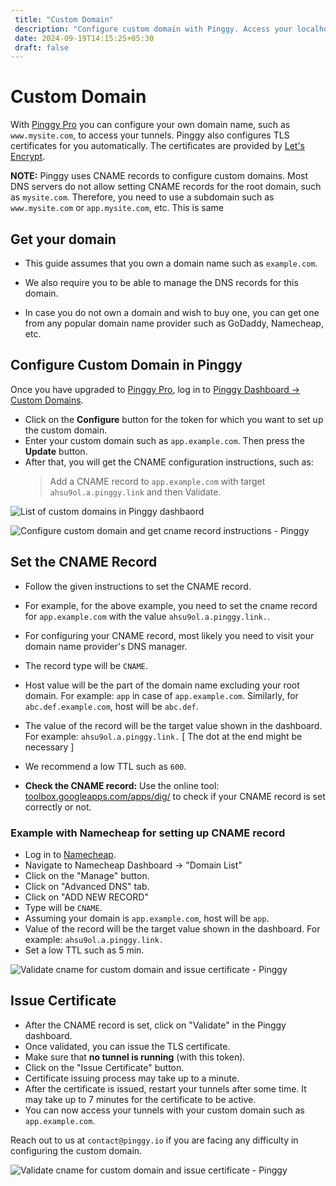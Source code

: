 ```yaml
---
 title: "Custom Domain" 
 description: "Configure custom domain with Pinggy. Access your localhost with the domain of your choice."
 date: 2024-09-19T14:15:25+05:30
 draft: false 
---
```


# Custom Domain

With <a target="_blank" href="https://pinggy.io/#prices">Pinggy Pro</a> you can configure your own domain name, such as `www.mysite.com`, to access your tunnels. Pinggy also configures TLS certificates for you automatically. The certificates are provided by <a target="_blank" href="https://letsencrypt.org/">Let's Encrypt</a>.

**NOTE:** Pinggy uses CNAME records to configure custom domains. Most DNS servers do not allow setting CNAME records for the root domain, such as `mysite.com`. Therefore, you need to use a subdomain such as `www.mysite.com` or `app.mysite.com`, etc. This is same 

## Get your domain

- This guide assumes that you own a domain name such as `example.com`. 

- We also require you to be able to manage the DNS records for this domain. 

- In case you do not own a domain and wish to buy one, you can get one from any popular domain name provider such as GoDaddy, Namecheap, etc.

## Configure Custom Domain in Pinggy

Once you have upgraded to <a target="_blank" href="https://pinggy.io/#prices">Pinggy Pro</a>, log in to <a href="https://dashboard.pinggy.io/customdomains" target="_blank">Pinggy Dashboard -> Custom Domains</a>.

- Click on the **Configure** button for the token for which you want to set up the custom domain.
- Enter your custom domain such as `app.example.com`. Then press the **Update** button.
- After that, you will get the CNAME configuration instructions, such as:
    > Add a CNAME record to `app.example.com` with target `ahsu9ol.a.pinggy.link` and then Validate.
    
![List of custom domains in Pinggy dashbaord](/doc_img/customdomain/customdomain1.png)

![Configure custom domain and get cname record instructions - Pinggy](/doc_img/customdomain/customdomain2.png)

## Set the CNAME Record

- Follow the given instructions to set the CNAME record.
- For example, for the above example, you need to set the cname record for `app.example.com` with the value `ahsu9ol.a.pinggy.link.`.
- For configuring your CNAME record, most likely you need to visit your domain name provider's DNS manager.
- The record type will be `CNAME`.
- Host value will be the part of the domain name excluding your root domain. For example: `app` in case of `app.example.com`. Similarly, for `abc.def.example.com`, host will be `abc.def`.
- The value of the record will be the target value shown in the dashboard. For example: `ahsu9ol.a.pinggy.link.` [ The dot at the end might be necessary ]
- We recommend a low TTL such as `600`.

- **Check the CNAME record:** Use the online tool: <a target="_blank" href="https://namecheap.com/">toolbox.googleapps.com/apps/dig/</a> to check if your CNAME record is set correctly or not.


### Example with Namecheap for setting up CNAME record

- Log in to <a target="_blank" href="https://namecheap.com/">Namecheap</a>.
- Navigate to Namecheap Dashboard -> "Domain List"
- Click on the "Manage" button.
- Click on "Advanced DNS" tab.
- Click on "ADD NEW RECORD"
- Type will be `CNAME`. 
- Assuming your domain is `app.example.com`, host will be `app`.
- Value of the record will be the target value shown in the dashboard. For example: `ahsu9ol.a.pinggy.link.`
- Set a low TTL such as 5 min.

![Validate cname for custom domain and issue certificate - Pinggy](/doc_img/customdomain/namecheap.png)




## Issue Certificate

- After the CNAME record is set, click on "Validate" in the Pinggy dashboard.
- Once validated, you can issue the TLS certificate.
- Make sure that **no tunnel is running** (with this token).
- Click on the "Issue Certificate" button.
- Certificate issuing process may take up to a minute.
- After the certificate is issued, restart your tunnels after some time. It may take up to 7 minutes for the certificate to be active.
- You can now access your tunnels with your custom domain such as `app.example.com`.

Reach out to us at `contact@pinggy.io` if you are facing any difficulty in configuring the custom domain.

![Validate cname for custom domain and issue certificate - Pinggy](/doc_img/customdomain/customdomain3.png)

